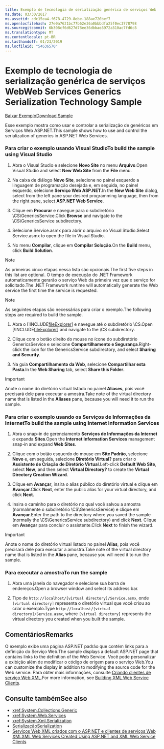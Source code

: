 ```yaml
---
title: Exemplo de tecnologia de serialização genérica de serviços Web
ms.date: 03/30/2017
ms.assetid: cdc15ea4-f678-4729-8ebe-188ae720bef7
ms.openlocfilehash: 27e0a7621bc77b62e36a0bbbdfa25f0ec3778798
ms.sourcegitcommit: 6b308cf6d627d78ee36dbbae8972a310ac7fd6c8
ms.translationtype: MT
ms.contentlocale: pt-BR
ms.lasthandoff: 01/23/2019
ms.locfileid: "54636570"
---
```

# <a name="web-services-generics-serialization-technology-sample"></a><span data-ttu-id="b73a2-102">Exemplo de tecnologia de serialização genérica de serviços Web</span><span class="sxs-lookup"><span data-stu-id="b73a2-102">Web Services Generics Serialization Technology Sample</span></span>
[<span data-ttu-id="b73a2-103">Baixar Exemplo</span><span class="sxs-lookup"><span data-stu-id="b73a2-103">Download Sample</span></span>](https://download.microsoft.com/download/4/7/B/47B2164C-E780-4B10-8DE4-2CB5B886E0A6/Technologies/Serialization/Xml%20Serialization/GenericsSerialization.zip.exe)  
  
 <span data-ttu-id="b73a2-104">Esse exemplo mostra como usar e controlar a serialização de genéricos em Serviços Web ASP.NET.</span><span class="sxs-lookup"><span data-stu-id="b73a2-104">This sample shows how to use and control the serialization of generics in ASP.NET Web Services.</span></span>  
  
### <a name="to-build-the-sample-using-visual-studio"></a><span data-ttu-id="b73a2-105">Para criar o exemplo usando Visual Studio</span><span class="sxs-lookup"><span data-stu-id="b73a2-105">To build the sample using Visual Studio</span></span>  
  
1.  <span data-ttu-id="b73a2-106">Abra o Visual Studio e selecione **Novo Site** no menu **Arquivo**.</span><span class="sxs-lookup"><span data-stu-id="b73a2-106">Open Visual Studio and select **New Web Site** from the **File** menu.</span></span>  
  
2.  <span data-ttu-id="b73a2-107">Na caixa de diálogo **Novo Site**, selecione no painel esquerdo a linguagem de programação desejada e, em seguida, no painel esquerdo, selecione **Serviço Web ASP.NET**.</span><span class="sxs-lookup"><span data-stu-id="b73a2-107">In the **New Web Site** dialog, select from the left pane your desired programming language, then from the right pane, select **ASP.NET Web Service**.</span></span>  
  
3.  <span data-ttu-id="b73a2-108">Clique em **Procurar** e navegue para o subdiretório \CS\GenericsService.</span><span class="sxs-lookup"><span data-stu-id="b73a2-108">Click **Browse** and navigate to the \CS\GenericsService subdirectory.</span></span>  
  
4.  <span data-ttu-id="b73a2-109">Selecione Service.asmx para abrir o arquivo no Visual Studio.</span><span class="sxs-lookup"><span data-stu-id="b73a2-109">Select Service.asmx to open the file in Visual Studio.</span></span>  
  
5.  <span data-ttu-id="b73a2-110">No menu **Compilar**, clique em **Compilar Solução**.</span><span class="sxs-lookup"><span data-stu-id="b73a2-110">On the **Build** menu, click **Build Solution**.</span></span>  
  
> [!NOTE]
>  <span data-ttu-id="b73a2-111">As primeiras cinco etapas nessa lista são opcionais.</span><span class="sxs-lookup"><span data-stu-id="b73a2-111">The first five steps in this list are optional.</span></span> <span data-ttu-id="b73a2-112">O tempo de execução do .NET Framework automaticamente gerarão o serviço Web da primeira vez que o serviço for solicitado.</span><span class="sxs-lookup"><span data-stu-id="b73a2-112">The .NET Framework runtime will automatically generate the Web service the first time the service is requested.</span></span>  
  
> [!NOTE]
>  <span data-ttu-id="b73a2-113">As seguintes etapas são necessárias para criar o exemplo.</span><span class="sxs-lookup"><span data-stu-id="b73a2-113">The following steps are required to build the sample.</span></span>  
  
1.  <span data-ttu-id="b73a2-114">Abra o [!INCLUDE[fileExplorer](../../../includes/fileexplorer-md.md)] e navegue até o subdiretório \CS.</span><span class="sxs-lookup"><span data-stu-id="b73a2-114">Open [!INCLUDE[fileExplorer](../../../includes/fileexplorer-md.md)] and navigate to the \CS subdirectory.</span></span>  
  
2.  <span data-ttu-id="b73a2-115">Clique com o botão direito do mouse no ícone do subdiretório GenericsService e selecione **Compartilhamento e Segurança**.</span><span class="sxs-lookup"><span data-stu-id="b73a2-115">Right-click the icon for the GenericsService subdirectory, and select **Sharing and Security**.</span></span>  
  
3.  <span data-ttu-id="b73a2-116">Na guia **Compartilhamento da Web**, selecione **Compartilhar esta Pasta**.</span><span class="sxs-lookup"><span data-stu-id="b73a2-116">In the **Web Sharing** tab, select **Share this Folder**.</span></span>  
  
> [!IMPORTANT]
>  <span data-ttu-id="b73a2-117">Anote o nome do diretório virtual listado no painel **Aliases**, pois você precisará dele para executar a amostra.</span><span class="sxs-lookup"><span data-stu-id="b73a2-117">Take note of the virtual directory name that is listed in the **Aliases** pane, because you will need it to run the sample.</span></span>  
  
### <a name="to-build-the-sample-using-internet-information-services"></a><span data-ttu-id="b73a2-118">Para criar o exemplo usando os Serviços de Informações da Internet</span><span class="sxs-lookup"><span data-stu-id="b73a2-118">To build the sample using Internet Information Services</span></span>  
  
1.  <span data-ttu-id="b73a2-119">Abra o snap-in de gerenciamento **Serviços de Informações da Internet** e expanda **Sites**.</span><span class="sxs-lookup"><span data-stu-id="b73a2-119">Open the **Internet Information Services** management snap-in and expand **Web Sites**.</span></span>  
  
2.  <span data-ttu-id="b73a2-120">Clique com o botão esquerdo do mouse em **Site Padrão**, selecione **Novo** e, em seguida, selecione **Diretório Virtual?** para criar o **Assistente de Criação de Diretório Virtual**.</span><span class="sxs-lookup"><span data-stu-id="b73a2-120">Left-click **Default Web Site**, select **New**, and then select **Virtual Directory?** to create the **Virtual Directory Creation Wizard**.</span></span>  
  
3.  <span data-ttu-id="b73a2-121">Clique em **Avançar**, insira o alias público do diretório virtual e clique em **Avançar**.</span><span class="sxs-lookup"><span data-stu-id="b73a2-121">Click **Next**, enter the public alias for your virtual directory, and click **Next**.</span></span>  
  
4.  <span data-ttu-id="b73a2-122">Insira o caminho para o diretório no qual você salvou a amostra (normalmente o subdiretório \CS\GenericsService) e clique em **Avançar**.</span><span class="sxs-lookup"><span data-stu-id="b73a2-122">Enter the path to the directory where you saved the sample (normally the \CS\GenericsService subdirectory) and click **Next**.</span></span> <span data-ttu-id="b73a2-123">Clique em **Avançar** para concluir o assistente.</span><span class="sxs-lookup"><span data-stu-id="b73a2-123">Click **Next** to finish the wizard.</span></span>  
  
> [!IMPORTANT]
>  <span data-ttu-id="b73a2-124">Anote o nome do diretório virtual listado no painel **Alias**, pois você precisará dele para executar a amostra.</span><span class="sxs-lookup"><span data-stu-id="b73a2-124">Take note of the virtual directory name that is listed in the **Alias** pane, because you will need it to run the sample.</span></span>  
  
### <a name="to-run-the-sample"></a><span data-ttu-id="b73a2-125">Para executar a amostra</span><span class="sxs-lookup"><span data-stu-id="b73a2-125">To run the sample</span></span>  
  
1.  <span data-ttu-id="b73a2-126">Abra uma janela do navegador e selecione sua barra de endereços.</span><span class="sxs-lookup"><span data-stu-id="b73a2-126">Open a browser window and select its address bar.</span></span>  
  
2.  <span data-ttu-id="b73a2-127">Tipo de `http://localhost/[virtual directory]/Service.asmx`, onde `[virtual directory]` representa o diretório virtual que você criou ao criar o exemplo.</span><span class="sxs-lookup"><span data-stu-id="b73a2-127">Type `http://localhost/[virtual directory]/Service.asmx`, where `[virtual directory]` represents the virtual directory you created when you built the sample.</span></span>  
  
## <a name="remarks"></a><span data-ttu-id="b73a2-128">Comentários</span><span class="sxs-lookup"><span data-stu-id="b73a2-128">Remarks</span></span>  
 <span data-ttu-id="b73a2-129">O exemplo exibe uma página ASP.NET padrão que contém links para a definição do Serviço Web.</span><span class="sxs-lookup"><span data-stu-id="b73a2-129">The sample displays a default ASP.NET page that contains links to the definition of the Web Service.</span></span> <span data-ttu-id="b73a2-130">Você pode personalizar a exibição além de modificar o código de origem para o serviço Web.</span><span class="sxs-lookup"><span data-stu-id="b73a2-130">You can customize the display in addition to modifying the source code for the Web service.</span></span> <span data-ttu-id="b73a2-131">Para obter mais informações, consulte [Criando clientes de serviço Web XML](https://msdn.microsoft.com/library/c606f3cb-4111-45b4-ae42-9300420fa16c).</span><span class="sxs-lookup"><span data-stu-id="b73a2-131">For more information, see [Building XML Web Service Clients](https://msdn.microsoft.com/library/c606f3cb-4111-45b4-ae42-9300420fa16c).</span></span>  
  
## <a name="see-also"></a><span data-ttu-id="b73a2-132">Consulte também</span><span class="sxs-lookup"><span data-stu-id="b73a2-132">See also</span></span>

- <xref:System.Collections.Generic>
- <xref:System.Web.Services>
- <xref:System.Xml.Serialization>
- [<span data-ttu-id="b73a2-133">Serialização</span><span class="sxs-lookup"><span data-stu-id="b73a2-133">Serialization</span></span>](../../../docs/standard/serialization/index.md)
- [<span data-ttu-id="b73a2-134">Serviços Web XML criados com o ASP.NET e clientes de serviços Web XML</span><span class="sxs-lookup"><span data-stu-id="b73a2-134">XML Web Services Created Using ASP.NET and XML Web Service Clients</span></span>](https://msdn.microsoft.com/library/1e64af78-d705-4384-b08d-591a45f4379c)
